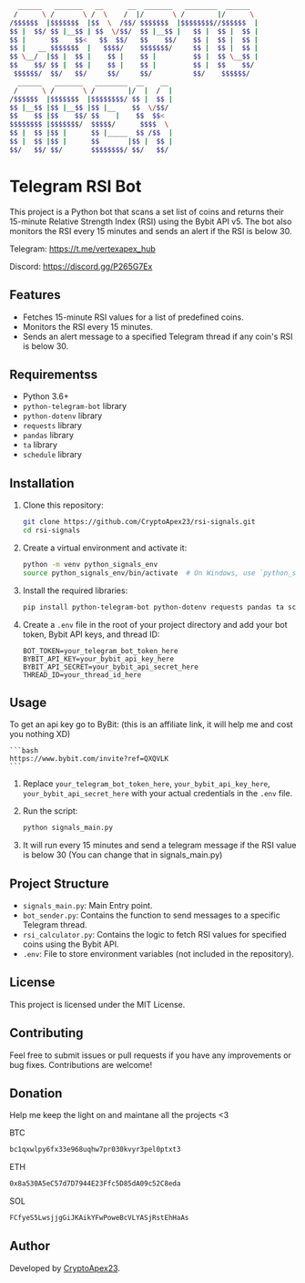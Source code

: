 ```bash
  ______   _______   __      __  _______   ________  ______
 /      \ /       \ /  \    /  |/       \ /        |/      \
/$$$$$$  |$$$$$$$  |$$  \  /$$/ $$$$$$$  |$$$$$$$$//$$$$$$  |
$$ |  $$/ $$ |__$$ | $$  \/$$/  $$ |__$$ |   $$ |  $$ |  $$ |
$$ |      $$    $$<   $$  $$/   $$    $$/    $$ |  $$ |  $$ |
$$ |   __ $$$$$$$  |   $$$$/    $$$$$$$/     $$ |  $$ |  $$ |
$$ \__/  |$$ |  $$ |    $$ |    $$ |         $$ |  $$ \__$$ |
$$    $$/ $$ |  $$ |    $$ |    $$ |         $$ |  $$    $$/
 $$$$$$/  $$/   $$/     $$/     $$/          $$/    $$$$$$/
  ______   _______   ________  __    __
 /      \ /       \ /        |/  |  /  |
/$$$$$$  |$$$$$$$  |$$$$$$$$/ $$ |  $$ |
$$ |__$$ |$$ |__$$ |$$ |__    $$  \/$$/
$$    $$ |$$    $$/ $$    |    $$  $$<
$$$$$$$$ |$$$$$$$/  $$$$$/      $$$$  \
$$ |  $$ |$$ |      $$ |_____  $$ /$$  |
$$ |  $$ |$$ |      $$       |$$ |  $$ |
$$/   $$/ $$/       $$$$$$$$/ $$/   $$/
```

# Telegram RSI Bot

This project is a Python bot that scans a set list of coins and returns their 15-minute Relative Strength Index (RSI) using the Bybit API v5. The bot also monitors the RSI every 15 minutes and sends an alert if the RSI is below 30.

Telegram: https://t.me/vertexapex_hub

Discord: https://discord.gg/P265G7Ex

## Features

- Fetches 15-minute RSI values for a list of predefined coins.
- Monitors the RSI every 15 minutes.
- Sends an alert message to a specified Telegram thread if any coin's RSI is below 30.

## Requirementss

- Python 3.6+
- `python-telegram-bot` library
- `python-dotenv` library
- `requests` library
- `pandas` library
- `ta` library
- `schedule` library

## Installation

1. Clone this repository:

   ```bash
   git clone https://github.com/CryptoApex23/rsi-signals.git
   cd rsi-signals
   ```

2. Create a virtual environment and activate it:

   ```bash
   python -m venv python_signals_env
   source python_signals_env/bin/activate  # On Windows, use `python_signals_env\Scripts\activate`
   ```

3. Install the required libraries:

   ```bash
   pip install python-telegram-bot python-dotenv requests pandas ta schedule
   ```

4. Create a `.env` file in the root of your project directory and add your bot token, Bybit API keys, and thread ID:

   ```plaintext
   BOT_TOKEN=your_telegram_bot_token_here
   BYBIT_API_KEY=your_bybit_api_key_here
   BYBIT_API_SECRET=your_bybit_api_secret_here
   THREAD_ID=your_thread_id_here
   ```

## Usage

To get an api key go to ByBit: (this is an affiliate link, it will help me and cost you nothing XD)

    ```bash
    https://www.bybit.com/invite?ref=QXQVLK
    ```

1. Replace `your_telegram_bot_token_here`, `your_bybit_api_key_here`, `your_bybit_api_secret_here` with your actual credentials in the `.env` file.
2. Run the script:

   ```bash
   python signals_main.py
   ```

3. It will run every 15 minutes and send a telegram message if the RSI value is below 30 (You can change that in signals_main.py)

## Project Structure

- `signals_main.py`: Main Entry point.
- `bot_sender.py`: Contains the function to send messages to a specific Telegram thread.
- `rsi_calculator.py`: Contains the logic to fetch RSI values for specified coins using the Bybit API.
- `.env`: File to store environment variables (not included in the repository).

## License

This project is licensed under the MIT License.

## Contributing

Feel free to submit issues or pull requests if you have any improvements or bug fixes. Contributions are welcome!

## Donation

Help me keep the light on and maintane all the projects <3

BTC

```bash
bc1qxwlpy6fx33e968uqhw7pr030kvyr3pel0ptxt3
```

ETH

```bash
0x8a530A5eC57d7D7944E23Ffc5D85dA09c52C8eda
```

SOL

```bash
FCfyeS5LwsjjgGiJKAikYFwPoweBcVLYASjRstEhHaAs
```

## Author

Developed by [CryptoApex23](https://github.com/CryptoApex23).
